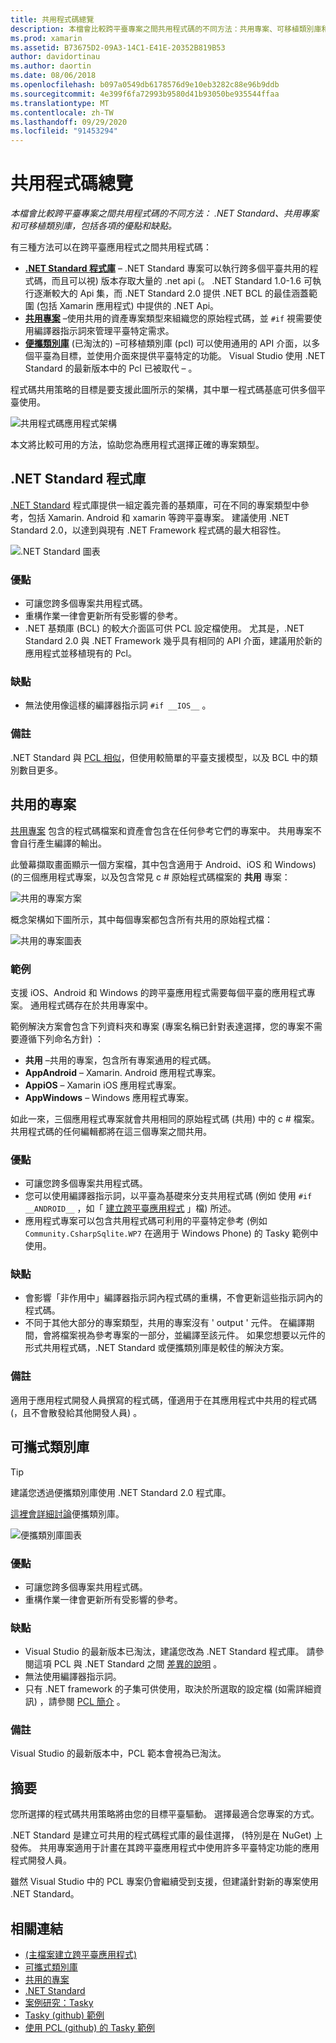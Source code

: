```yaml
---
title: 共用程式碼總覽
description: 本檔會比較跨平臺專案之間共用程式碼的不同方法：共用專案、可移植類別庫和 .NET Standard，包括各項各項的優點和缺點。
ms.prod: xamarin
ms.assetid: B73675D2-09A3-14C1-E41E-20352B819B53
author: davidortinau
ms.author: daortin
ms.date: 08/06/2018
ms.openlocfilehash: b097a0549db6178576d9e10eb3282c88e96b9ddb
ms.sourcegitcommit: 4e399f6fa72993b9580d41b93050be935544ffaa
ms.translationtype: MT
ms.contentlocale: zh-TW
ms.lasthandoff: 09/29/2020
ms.locfileid: "91453294"
---
```

# <a name="sharing-code-overview"></a>共用程式碼總覽

_本檔會比較跨平臺專案之間共用程式碼的不同方法： .NET Standard、共用專案和可移植類別庫，包括各項的優點和缺點。_

有三種方法可以在跨平臺應用程式之間共用程式碼：

- [**.NET Standard 程式庫**](#Net_Standard) – .NET Standard 專案可以執行跨多個平臺共用的程式碼，而且可以視) 版本存取大量的 .net api (。 .NET Standard 1.0-1.6 可執行逐漸較大的 Api 集，而 .NET Standard 2.0 提供 .NET BCL 的最佳涵蓋範圍 (包括 Xamarin 應用程式) 中提供的 .NET Api。
- [**共用專案**](#Shared_Projects) –使用共用的資產專案類型來組織您的原始程式碼，並 `#if` 視需要使用編譯器指示詞來管理平臺特定需求。
- [**便攜類別庫**](#Portable_Class_Libraries) (已淘汰的) –可移植類別庫 (pcl) 可以使用通用的 API 介面，以多個平臺為目標，並使用介面來提供平臺特定的功能。 Visual Studio 使用 .NET Standard 的最新版本中的 Pcl 已被取代 &ndash; 。

程式碼共用策略的目標是要支援此圖所示的架構，其中單一程式碼基底可供多個平臺使用。

 ![共用程式碼應用程式架構](code-sharing-images/conceptualarchitecture.png "共用程式碼應用程式架構")

本文將比較可用的方法，協助您為應用程式選擇正確的專案類型。

<a name="Net_Standard"></a>

## <a name="net-standard-libraries"></a>.NET Standard 程式庫

[.NET Standard](~/cross-platform/app-fundamentals/net-standard.md) 程式庫提供一組定義完善的基類庫，可在不同的專案類型中參考，包括 Xamarin. Android 和 xamarin 等跨平臺專案。 建議使用 .NET Standard 2.0，以達到與現有 .NET Framework 程式碼的最大相容性。

![.NET Standard 圖表](code-sharing-images/netstandard.png ".NET Standard 圖表")

### <a name="benefits"></a>優點

- 可讓您跨多個專案共用程式碼。
- 重構作業一律會更新所有受影響的參考。
- .NET 基類庫 (BCL) 的較大介面區可供 PCL 設定檔使用。 尤其是，.NET Standard 2.0 與 .NET Framework 幾乎具有相同的 API 介面，建議用於新的應用程式並移植現有的 Pcl。

### <a name="disadvantages"></a>缺點

- 無法使用像這樣的編譯器指示詞 `#if __IOS__` 。

### <a name="remarks"></a>備註

.NET Standard 與 [PCL 相似](/dotnet/standard/net-standard#comparison-to-portable-class-libraries)，但使用較簡單的平臺支援模型，以及 BCL 中的類別數目更多。

<a name="Shared_Projects"></a>

## <a name="shared-projects"></a>共用的專案

[共用專案](~/cross-platform/app-fundamentals/shared-projects.md) 包含的程式碼檔案和資產會包含在任何參考它們的專案中。 共用專案不會自行產生編譯的輸出。

此螢幕擷取畫面顯示一個方案檔，其中包含適用于 Android、iOS 和 Windows)  (的三個應用程式專案，以及包含常見 c # 原始程式碼檔案的 **共用** 專案：

![共用的專案方案](code-sharing-images/sharedsolution.png "共用的專案方案")

概念架構如下圖所示，其中每個專案都包含所有共用的原始程式檔：

![共用的專案圖表](code-sharing-images/sharedassetproject.png "共用的專案圖表")

### <a name="example"></a>範例

支援 iOS、Android 和 Windows 的跨平臺應用程式需要每個平臺的應用程式專案。 通用程式碼存在於共用專案中。

範例解決方案會包含下列資料夾和專案 (專案名稱已針對表達選擇，您的專案不需要遵循下列命名方針) ：

- **共用** –共用的專案，包含所有專案通用的程式碼。
- **AppAndroid** – Xamarin. Android 應用程式專案。
- **AppiOS** – Xamarin iOS 應用程式專案。
- **AppWindows** – Windows 應用程式專案。

如此一來，三個應用程式專案就會共用相同的原始程式碼 (共用) 中的 c # 檔案。 共用程式碼的任何編輯都將在這三個專案之間共用。

### <a name="benefits"></a>優點

- 可讓您跨多個專案共用程式碼。
- 您可以使用編譯器指示詞，以平臺為基礎來分支共用程式碼 (例如 使用  `#if __ANDROID__` ，如「  [建立跨平臺應用程式](~/cross-platform/app-fundamentals/building-cross-platform-applications/index.md) 」檔) 所述。
- 應用程式專案可以包含共用程式碼可利用的平臺特定參考 (例如  `Community.CsharpSqlite.WP7` 在適用于 Windows Phone) 的 Tasky 範例中使用。

### <a name="disadvantages"></a>缺點

- 會影響「非作用中」編譯器指示詞內程式碼的重構，不會更新這些指示詞內的程式碼。
- 不同于其他大部分的專案類型，共用的專案沒有 ' output ' 元件。 在編譯期間，會將檔案視為參考專案的一部分，並編譯至該元件。 如果您想要以元件的形式共用程式碼，.NET Standard 或便攜類別庫是較佳的解決方案。

<a name="Shared_Remarks"></a>

### <a name="remarks"></a>備註

適用于應用程式開發人員撰寫的程式碼，僅適用于在其應用程式中共用的程式碼 (，且不會散發給其他開發人員) 。

<a name="Portable_Class_Libraries"></a>

## <a name="portable-class-libraries"></a>可攜式類別庫

> [!TIP]
> 建議您透過便攜類別庫使用 .NET Standard 2.0 程式庫。

[這裡會詳細討論](~/cross-platform/app-fundamentals/pcl.md)便攜類別庫。

![便攜類別庫圖表](code-sharing-images/portableclasslibrary.png "便攜類別庫圖表")

### <a name="benefits"></a>優點

- 可讓您跨多個專案共用程式碼。
- 重構作業一律會更新所有受影響的參考。

### <a name="disadvantages"></a>缺點

- Visual Studio 的最新版本已淘汰，建議您改為 .NET Standard 程式庫。 請參閱這項 PCL 與 .NET Standard 之間 [差異的說明](/dotnet/standard/net-standard#comparison-to-portable-class-libraries) 。
- 無法使用編譯器指示詞。
- 只有 .NET framework 的子集可供使用，取決於所選取的設定檔 (如需詳細資訊) ，請參閱  [PCL 簡介](~/cross-platform/app-fundamentals/pcl.md) 。

### <a name="remarks"></a>備註

Visual Studio 的最新版本中，PCL 範本會視為已淘汰。

## <a name="summary"></a>摘要

您所選擇的程式碼共用策略將由您的目標平臺驅動。 選擇最適合您專案的方式。

.NET Standard 是建立可共用的程式碼程式庫的最佳選擇， (特別是在 NuGet) 上發佈。 共用專案適用于計畫在其跨平臺應用程式中使用許多平臺特定功能的應用程式開發人員。

雖然 Visual Studio 中的 PCL 專案仍會繼續受到支援，但建議針對新的專案使用 .NET Standard。

## <a name="related-links"></a>相關連結

- [ (主檔案建立跨平臺應用程式) ](~/cross-platform/app-fundamentals/building-cross-platform-applications/index.md)
- [可攜式類別庫](~/cross-platform/app-fundamentals/pcl.md)
- [共用的專案](~/cross-platform/app-fundamentals/shared-projects.md)
- [.NET Standard](~/cross-platform/app-fundamentals/net-standard.md)
- [案例研究：Tasky](~/cross-platform/app-fundamentals/building-cross-platform-applications/case-study-tasky.md)
- [Tasky (github) 範例 ](https://github.com/xamarin/mobile-samples/tree/master/Tasky)
- [使用 PCL (github) 的 Tasky 範例 ](https://github.com/xamarin/mobile-samples/tree/master/TaskyPortable)